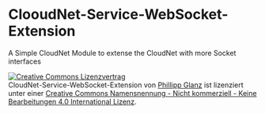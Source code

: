 # ClooudNet-Service-WebSocket-Extension

A Simple CloudNet Module to extense the CloudNet with more Socket interfaces

<a rel="license" href="http://creativecommons.org/licenses/by-nc-nd/4.0/"><img alt="Creative Commons Lizenzvertrag" style="border-width:0" src="https://i.creativecommons.org/l/by-nc-nd/4.0/88x31.png" /></a><br /><span xmlns:dct="http://purl.org/dc/terms/" property="dct:title">CloudNet-Service-WebSocket-Extension </span> von <a xmlns:cc="http://creativecommons.org/ns#" href="https://gitlab.com/themeinerlp/CloudNet-Service-WebSocket-Extension" property="cc:attributionName" rel="cc:attributionURL">Phillipp Glanz</a> ist lizenziert unter einer <a rel="license" href="http://creativecommons.org/licenses/by-nc-nd/4.0/">Creative Commons Namensnennung - Nicht kommerziell - Keine Bearbeitungen 4.0 International Lizenz</a>.